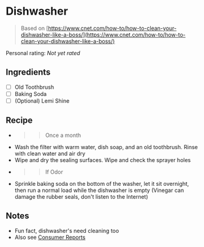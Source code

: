 <!-- Needs Manual Review -->

# Dishwasher

> Based on [https://www.cnet.com/how-to/how-to-clean-your-dishwasher-like-a-boss/](https://www.cnet.com/how-to/how-to-clean-your-dishwasher-like-a-boss/)

<!-- {cts} rating=0; (User can specify rating on scale of 1-5) -->
Personal rating: *Not yet rated*
<!-- {cte} -->

<!-- {cts} name_image=None; (User can specify image name) -->
<!-- TODO: Capture image -->
<!-- {cte} -->

## Ingredients

* [ ] Old Toothbrush
* [ ] Baking Soda
* [ ] (Optional) Lemi Shine

## Recipe

* >> Once a month
* Wash the filter with warm water, dish soap, and an old toothbrush. Rinse with clean water and air dry
* Wipe and dry the sealing surfaces. Wipe and check the sprayer holes
* >> If Odor
* Sprinkle baking soda on the bottom of the washer, let it sit overnight, then run a normal load while the dishwasher is empty (Vinegar can damage the rubber seals, don't listen to the Internet)

## Notes

* Fun fact, dishwasher's need cleaning too
* Also see [Consumer Reports](https://www.consumerreports.org/dishwashers/how-to-clean-a-dishwasher/)
